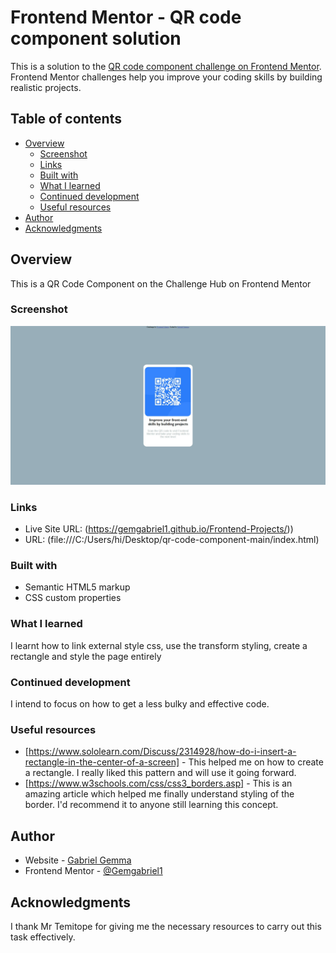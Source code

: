 # Frontend Mentor - QR code component solution

This is a solution to the [QR code component challenge on Frontend Mentor](https://www.frontendmentor.io/challenges/qr-code-component-iux_sIO_H). Frontend Mentor challenges help you improve your coding skills by building realistic projects. 

## Table of contents

- [Overview](#overview)
  - [Screenshot](#screenshot)
  - [Links](#links)
  - [Built with](#built-with)
  - [What I learned](#what-i-learned)
  - [Continued development](#continued-development)
  - [Useful resources](#useful-resources)
- [Author](#author)
- [Acknowledgments](#acknowledgments)


## Overview
This is a QR Code Component on the Challenge Hub on Frontend Mentor

### Screenshot
![My Screenshot](<Web capture_2-8-2023_123245_-1-1.jpeg>)

### Links
- Live Site URL: (https://gemgabriel1.github.io/Frontend-Projects/))
- URL: (file:///C:/Users/hi/Desktop/qr-code-component-main/index.html)

### Built with
- Semantic HTML5 markup
- CSS custom properties


### What I learned
I learnt how to link external style css, use the transform styling, create a rectangle and style the page entirely

### Continued development
I intend to focus on how to get a less bulky and effective code.

### Useful resources

- [https://www.sololearn.com/Discuss/2314928/how-do-i-insert-a-rectangle-in-the-center-of-a-screen] - This helped me on how to create a rectangle. I really liked this pattern and will use it going forward.
- [https://www.w3schools.com/css/css3_borders.asp] - This is an amazing article which helped me finally understand styling of the border. I'd recommend it to anyone still learning this concept.

## Author

- Website - [Gabriel Gemma ](https://gemgabriel1.github.io/Projects-on-Frontend/)
- Frontend Mentor - [@Gemgabriel1](https://www.frontendmentor.io/profile/Gemgabriel1)

## Acknowledgments
I thank Mr Temitope for giving me the necessary resources to carry out this task effectively.

